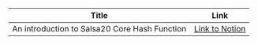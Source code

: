 |Title|Link|
|---|---|
|An introduction to Salsa20 Core Hash Function |[Link to Notion](https://www.notion.so/An-introduction-to-core-Salsa20-Hash-Function-74dbe70ddbe447db8c2ed57713ee6860)      |
